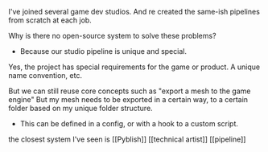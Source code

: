 I've joined several game dev studios. And re created the same-ish pipelines from scratch at each job.

Why is there no open-source system to solve these problems?
- Because our studio pipeline is unique and special.

Yes, the project has special requirements for the game or product.
A unique name convention, etc.

But we can still reuse core concepts such as "export a mesh to the game engine"
But my mesh needs to be exported in a certain way, to a certain folder based on my unique folder structure.
- This can be defined in a config, or with a hook to a custom script.

the closest system I've seen is [[Pyblish]]
[[technical artist]]
[[pipeline]]